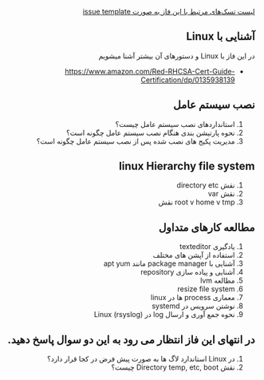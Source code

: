 <div dir="rtl" align='right'>


[لیست تسک‌های مرتبط با این فاز به صورت issue template](./issue-Phase01.md)

## آشنایی با Linux 
 
در این فاز با Linux و دستور‌های آن بیشتر آشنا میشویم
- https://www.amazon.com/Red-RHCSA-Cert-Guide-Certification/dp/0135938139
  
 ## نصب سیستم عامل 
 1. استانداردهای نصب سیستم عامل چیست؟
 1. نحوه پارتیشن بندی هنگام نصب سیستم عامل چگونه است؟
 1. مدیریت پکیج های نصب شده پس از نصب سیستم عامل چگونه است؟

 ## linux Hierarchy file system 
 1. نقش directory etc 
 1. نقش var
 1. root v home v tmp نقش
 
 ## مطالعه کارهای متداول 
 1. یادگیری texteditor
 1. استفاده از آپشن های مختلف
 1. آشنایی با package manager مانند apt yum
 1. آشنایی و پیاده سازی repository
 1. مطالعه lvm
 1. resize file system
 1. معماری process ها در linux
 1. نوشتن سرویس در systemd
 1. نحوه جمع آوری و ارسال log در Linux (rsyslog)

 
 
 ## در انتهای این فاز انتظار می رود به این دو سوال پاسخ دهید.
 1. در Linux استاندارد لاگ ها به صورت پیش فرض در کجا قرار دارد؟
 1. نقش Directory temp, etc, boot چیست؟
